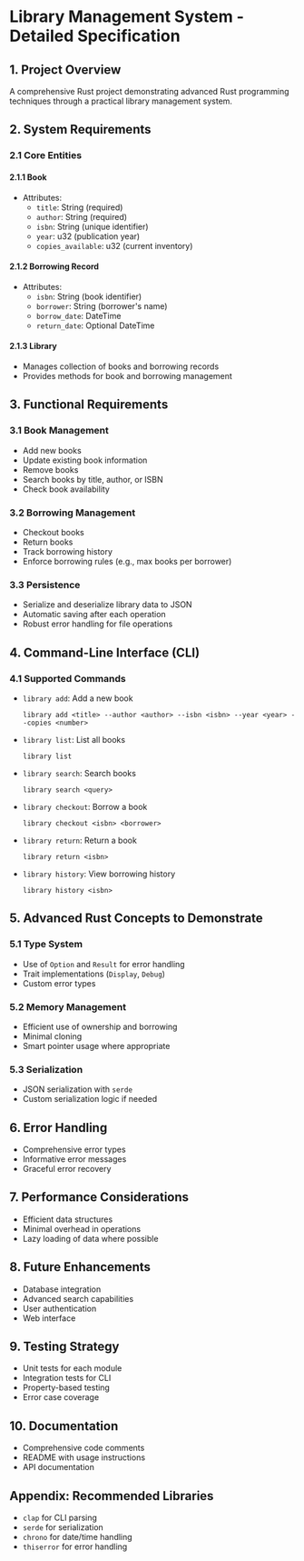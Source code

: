 # Library Management System - Detailed Specification

## 1. Project Overview
A comprehensive Rust project demonstrating advanced Rust programming techniques through a practical library management system.

## 2. System Requirements

### 2.1 Core Entities
#### 2.1.1 Book
- Attributes:
  - `title`: String (required)
  - `author`: String (required)
  - `isbn`: String (unique identifier)
  - `year`: u32 (publication year)
  - `copies_available`: u32 (current inventory)

#### 2.1.2 Borrowing Record
- Attributes:
  - `isbn`: String (book identifier)
  - `borrower`: String (borrower's name)
  - `borrow_date`: DateTime
  - `return_date`: Optional DateTime

#### 2.1.3 Library
- Manages collection of books and borrowing records
- Provides methods for book and borrowing management

## 3. Functional Requirements

### 3.1 Book Management
- Add new books
- Update existing book information
- Remove books
- Search books by title, author, or ISBN
- Check book availability

### 3.2 Borrowing Management
- Checkout books
- Return books
- Track borrowing history
- Enforce borrowing rules (e.g., max books per borrower)

### 3.3 Persistence
- Serialize and deserialize library data to JSON
- Automatic saving after each operation
- Robust error handling for file operations

## 4. Command-Line Interface (CLI)

### 4.1 Supported Commands
- `library add`: Add a new book
  ```
  library add <title> --author <author> --isbn <isbn> --year <year> --copies <number>
  ```

- `library list`: List all books
  ```
  library list
  ```

- `library search`: Search books
  ```
  library search <query>
  ```

- `library checkout`: Borrow a book
  ```
  library checkout <isbn> <borrower>
  ```

- `library return`: Return a book
  ```
  library return <isbn>
  ```

- `library history`: View borrowing history
  ```
  library history <isbn>
  ```

## 5. Advanced Rust Concepts to Demonstrate

### 5.1 Type System
- Use of `Option` and `Result` for error handling
- Trait implementations (`Display`, `Debug`)
- Custom error types

### 5.2 Memory Management
- Efficient use of ownership and borrowing
- Minimal cloning
- Smart pointer usage where appropriate

### 5.3 Serialization
- JSON serialization with `serde`
- Custom serialization logic if needed

## 6. Error Handling
- Comprehensive error types
- Informative error messages
- Graceful error recovery

## 7. Performance Considerations
- Efficient data structures
- Minimal overhead in operations
- Lazy loading of data where possible

## 8. Future Enhancements
- Database integration
- Advanced search capabilities
- User authentication
- Web interface

## 9. Testing Strategy
- Unit tests for each module
- Integration tests for CLI
- Property-based testing
- Error case coverage

## 10. Documentation
- Comprehensive code comments
- README with usage instructions
- API documentation

## Appendix: Recommended Libraries
- `clap` for CLI parsing
- `serde` for serialization
- `chrono` for date/time handling
- `thiserror` for error handling
